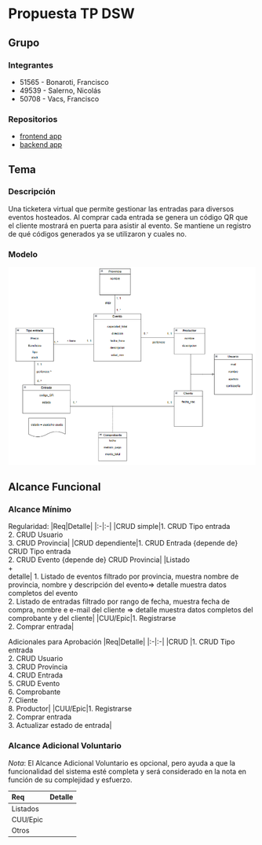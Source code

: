 # Propuesta TP DSW

## Grupo
### Integrantes
* 51565 - Bonaroti, Francisco
* 49539 - Salerno, Nicolás
* 50708 - Vacs, Francisco

### Repositorios
* [frontend app](https://github.com/FranciscoVacs/QRera_FE)
* [backend app](https://github.com/FranciscoVacs/QRera_BE)

## Tema
### Descripción
Una ticketera virtual que permite gestionar las entradas para diversos eventos hosteados. Al comprar cada entrada se genera un código QR que el cliente mostrará en puerta para asistir al evento. Se mantiene un registro de qué códigos generados ya se utilizaron y cuales no.

### Modelo
![imagen del modelo](https://github.com/phalanxeyes/DSW-2024-Bonaroti-Salerno-Vacs/blob/main/MDQRera.PNG?raw=true)


## Alcance Funcional 

### Alcance Mínimo


Regularidad:
|Req|Detalle|
|:-|:-|
|CRUD simple|1. CRUD Tipo entrada <br>2. CRUD Usuario<br>3. CRUD Provincia|
|CRUD dependiente|1. CRUD Entrada {depende de} CRUD Tipo entrada <br>2. CRUD Evento {depende de} CRUD Provincia|
|Listado<br>+<br>detalle| 1. Listado de eventos filtrado por provincia, muestra nombre de provincia, nombre y descripción del evento=> detalle muestra datos completos del evento<br> 2. Listado de entradas filtrado por rango de fecha, muestra fecha de compra, nombre e e-mail del cliente => detalle muestra datos completos del comprobante y del cliente|
|CUU/Epic|1. Registrarse<br>2. Comprar entrada|


Adicionales para Aprobación
|Req|Detalle|
|:-|:-|
|CRUD |1. CRUD Tipo entrada<br>2. CRUD Usuario<br>3. CRUD Provincia<br>4. CRUD Entrada<br>5. CRUD Evento<br>6. Comprobante<br>7. Cliente<br>8. Productor|
|CUU/Epic|1. Registrarse<br>2. Comprar entrada<br>3. Actualizar estado de entrada|


### Alcance Adicional Voluntario

*Nota*: El Alcance Adicional Voluntario es opcional, pero ayuda a que la funcionalidad del sistema esté completa y será considerado en la nota en función de su complejidad y esfuerzo.

|Req|Detalle|
|:-|:-|
|Listados ||
|CUU/Epic||
|Otros||

